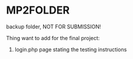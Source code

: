 # MP2FOLDER
backup folder, NOT FOR SUBMISSION!

Thing want to add for the final project:
1. login.php page stating the testing instructions
